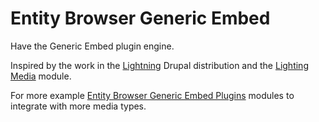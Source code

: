 #  Entity Browser Generic Embed

Have the Generic Embed plugin engine.

Inspired by the work in the [Lightning](https://www.drupal.org/project/lightning)
 Drupal distribution and the
 [Lighting Media](https://www.drupal.org/project/lightning_media) module.

For more example [Entity Browser Generic Embed Plugins](https://github.com/Vardot/entity_browser_generic_embed_plugins)
 modules to integrate with more media types.
